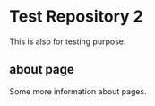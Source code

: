 # Test Repository 2

This is also for testing purpose.

## about page

Some more information about pages.
